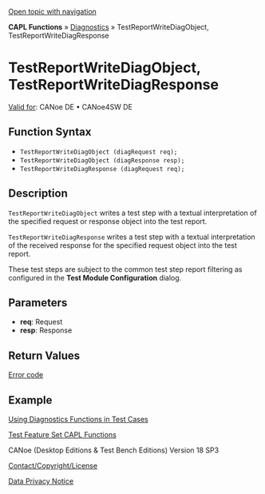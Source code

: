 [Open topic with navigation](../../../../../CANoeDEFamily.htm#Topics/CAPLFunctions/Test/Functions/CAPLfunctionTestReportWriteDiagObjectTestReportWriteDiagResponse.md)

**CAPL Functions** » [Diagnostics](../../Diagnostics/CAPLfunctionsDiagnosticsOverview.md) » TestReportWriteDiagObject, TestReportWriteDiagResponse

# TestReportWriteDiagObject, TestReportWriteDiagResponse

[Valid for](../../../Shared/FeatureAvailability.md):  CANoe DE • CANoe4SW DE

## Function Syntax

- `TestReportWriteDiagObject (diagRequest req);`
- `TestReportWriteDiagObject (diagResponse resp);`
- `TestReportWriteDiagResponse (diagRequest req);`

## Description

`TestReportWriteDiagObject` writes a test step with a textual interpretation of the specified request or response object into the test report.

`TestReportWriteDiagResponse` writes a test step with a textual interpretation of the received response for the specified request object into the test report.

These test steps are subject to the common test step report filtering as configured in the **Test Module Configuration** dialog.

## Parameters

- **req**: Request
- **resp**: Response

## Return Values

[Error code](../../Diagnostics/CAPLfunctionsDiagnosticsErrorCode.md)

## Example

[Using Diagnostics Functions in Test Cases](../../Diagnostics/CAPLfunctionsDiagnosticsUsingFunctionTestCase.md)

[Test Feature Set CAPL Functions](../CAPLfunctionsTFSOverview.md)

CANoe (Desktop Editions & Test Bench Editions) Version 18 SP3

[Contact/Copyright/License](../../../Shared/ContactCopyrightLicense.md)

[Data Privacy Notice](https://www.vector.com/int/en/company/get-info/privacy-policy/)
